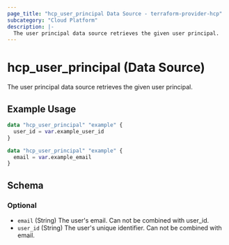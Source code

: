 ```yaml
---
page_title: "hcp_user_principal Data Source - terraform-provider-hcp"
subcategory: "Cloud Platform"
description: |-
  The user principal data source retrieves the given user principal.
---
```


# hcp_user_principal (Data Source)

The user principal data source retrieves the given user principal.

## Example Usage

```terraform
data "hcp_user_principal" "example" {
  user_id = var.example_user_id
}

data "hcp_user_principal" "example" {
  email = var.example_email
}
```

<!-- schema generated by tfplugindocs -->
## Schema

### Optional

- `email` (String) The user's email. Can not be combined with user_id.
- `user_id` (String) The user's unique identifier. Can not be combined with email.
